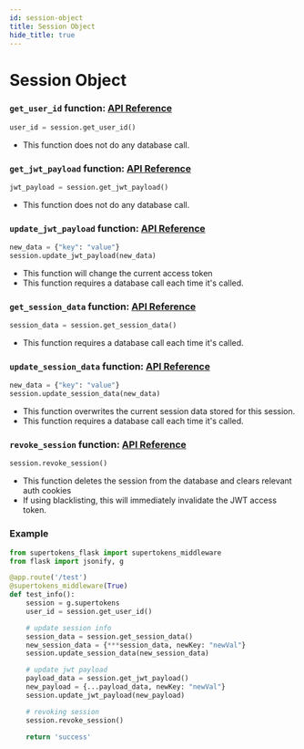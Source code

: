 ```yaml
---
id: session-object
title: Session Object
hide_title: true
---
```



# Session Object

### `get_user_id` function: [API Reference](../api-reference/session-object/get-user-id)
```python
user_id = session.get_user_id()
```
- This function does not do any database call.

### `get_jwt_payload` function: [API Reference](../api-reference/session-object/get-jwt-payload)
```python
jwt_payload = session.get_jwt_payload()
```
- This function does not do any database call.

### `update_jwt_payload` function: [API Reference](../api-reference/session-object/update-jwt-payload)
```python
new_data = {"key": "value"}
session.update_jwt_payload(new_data)
```
- This function will change the current access token
- This function requires a database call each time it's called.

### `get_session_data` function: [API Reference](../api-reference/session-object/get-session-data)
```python
session_data = session.get_session_data()
```
- This function requires a database call each time it's called.

### `update_session_data` function: [API Reference](../api-reference/session-object/update-session-data)
```python
new_data = {"key": "value"}
session.update_session_data(new_data)
```
- This function overwrites the current session data stored for this session.
- This function requires a database call each time it's called.

### `revoke_session` function: [API Reference](../api-reference/session-object/revoke-session)
```python
session.revoke_session()
```
- This function deletes the session from the database and clears relevant auth cookies
- If using blacklisting, this will immediately invalidate the JWT access token.


<div class="divider"></div>

### Example
```python
from supertokens_flask import supertokens_middleware
from flask import jsonify, g

@app.route('/test')
@supertokens_middleware(True)
def test_info():
    session = g.supertokens
    user_id = session.get_user_id()

    # update session info
    session_data = session.get_session_data()
    new_session_data = {***session_data, newKey: "newVal"}
    session.update_session_data(new_session_data)

    # update jwt payload
    payload_data = session.get_jwt_payload()
    new_payload = {...payload_data, newKey: "newVal"}
    session.update_jwt_payload(new_payload)

    # revoking session
    session.revoke_session()

    return 'success'
```